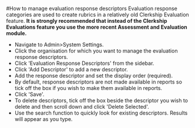 #How to manage evaluation response descriptors
Evaluation response categories are used to create rubrics in a relatively old Clerkship Evaluation feature.  **It is strongly recommended that instead of the Clerkship Evaluations feature you use the more recent Assessment and Evaluation module.**

* Navigate to Admin>System Settings.
* Click the organisation for which you want to manage the evaluation response descriptors.
* Click 'Evaluation Response Descriptors' from the sidebar.
* Click 'Add Descriptor' to add a new descriptor.
* Add the response descriptor and set the display order (required).
* By default, response descriptors are not made available in reports so tick off the box if you wish to make them available in reports.
* Click 'Save'.
* To delete descriptors, tick off the box beside the descriptor you wish to delete and then scroll down and click 'Delete Selected'.
* Use the search function to quickly look for existing descriptors.  Results will appear as you type.
